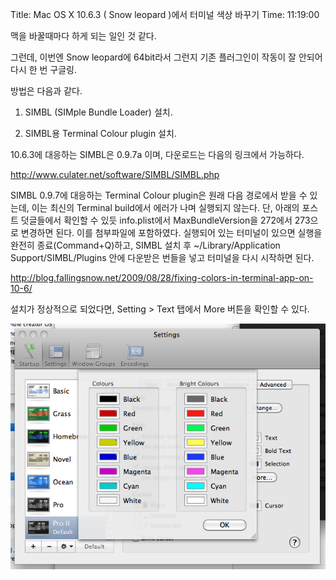 Title: Mac OS X 10.6.3 ( Snow leopard )에서 터미널 색상 바꾸기
Time: 11:19:00

맥을 바꿀때마다 하게 되는 일인 것 같다.

그런데, 이번엔 Snow leopard에 64bit라서 그런지 기존 플러그인이 작동이 잘 안되어 다시 한 번 구글링.

  

방법은 다음과 같다.

1. SIMBL (SIMple Bundle Loader) 설치.

2. SIMBL용 Terminal Colour plugin 설치.

  

10.6.3에 대응하는 SIMBL은 0.9.7a 이며, 다운로드는 다음의 링크에서 가능하다.

http://www.culater.net/software/SIMBL/SIMBL.php

  

SIMBL 0.9.7에 대응하는 Terminal Colour plugin은 원래 다음 경로에서 받을 수 있는데, 이는 최신의 Terminal
build에서 에러가 나며 실행되지 않는다. 단, 아래의 포스트 덧글들에서 확인할 수 있듯 info.plist에서
MaxBundleVersion을 272에서 273으로 변경하면 된다. 이를 첨부파일에 포함하였다. 실행되어 있는 터미널이 있으면 실행을
완전히 종료(Command+Q)하고, SIMBL 설치 후 ~/Library/Application Support/SIMBL/Plugins 안에
다운받은 번들을 넣고 터미널을 다시 시작하면 된다.

http://blog.fallingsnow.net/2009/08/28/fixing-colors-in-terminal-app-on-10-6/

  

설치가 정상적으로 되었다면, Setting > Text 탭에서 More 버튼을 확인할 수 있다.

  

  

![](screen_shot_2010-06-07_at_11.16.18_am_ez_.png)

